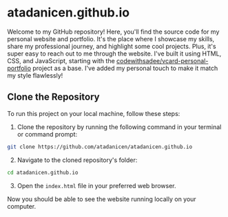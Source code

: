 # atadanicen.github.io

Welcome to my GitHub repository! Here, you'll find the source code for my personal website and portfolio. It's the place where I showcase my skills, share my professional journey, and highlight some cool projects. Plus, it's super easy to reach out to me through the website. I've built it using HTML, CSS, and JavaScript, starting with the [codewithsadee/vcard-personal-portfolio](https://github.com/codewithsadee/vcard-personal-portfolio) project as a base. I've added my personal touch to make it match my style flawlessly!

## Clone the Repository

To run this project on your local machine, follow these steps:

1. Clone the repository by running the following command in your terminal or command prompt:

```bash 
git clone https://github.com/atadanicen/atadanicen.github.io
```

2. Navigate to the cloned repository's folder:

```bash 
cd atadanicen.github.io
```

3. Open the `index.html` file in your preferred web browser.

Now you should be able to see the website running locally on your computer.
